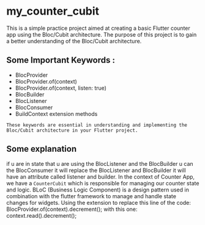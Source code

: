 # my_counter_cubit

This is a simple practice project aimed at creating a basic Flutter counter app using the Bloc/Cubit architecture. The purpose of this project is to gain a better understanding of the Bloc/Cubit architecture.

## Some Important Keywords :

- BlocProvider
- BlocProvider.of<T>(context)
- BlocProvider.of<T>(context, listen: true)
- BlocBuilder
- BlocListener
- BlocConsumer
- BuildContext extension methods

`These keywords are essential in understanding and implementing the Bloc/Cubit architecture in your Flutter project.`

## Some explanation

if u are in state that u are using the BlocListener and the BlocBuilder u can the BlocConsumer it will replace the BlocListener and BlocBuilder it will have an attribute called listener and builder.
In the context of Counter App, we have a `CounterCubit` which is responsible for managing our counter state and logic.
BLoC (Business Logic Component) is a design pattern used in combination with the flutter framework to manage and handle state changes for widgets.
Using the extension to replace this line of the code: BlocProvider.of<CounterCubit>(context).decrement(); with this one: context.read<CounterCubit>().decrement();
